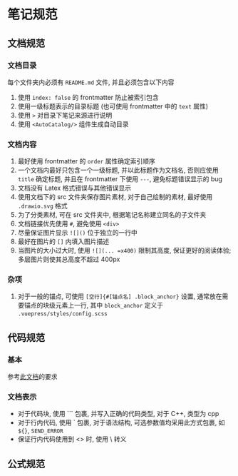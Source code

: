 # 笔记规范
## 文档规范
### 文档目录
每个文件夹内必须有 `README.md` 文件, 并且必须包含以下内容

1. 使用 `index: false` 的 frontmatter 防止被索引包含
1. 使用一级标题表示的目录标题 (也可使用 frontmatter 中的 `text` 属性)
1. 使用 `>` 对目录下笔记来源进行说明
1. 使用 `<AutoCatalog/>` 组件生成自动目录

### 文档内容
1. 最好使用 frontmatter 的 `order` 属性确定索引顺序
1. 一个文档内最好只包含一个一级标题, 并以此标题作为文档名, 否则应使用 `title` 确定标题, 并且在 frontmatter 下使用 `---`, 避免标题错误显示的 bug
1. 文档没有 Latex 格式错误与其他错误显示
1. 使用文档下的 src 文件夹保存图片素材, 对于自己绘制的素材, 最好使用 `.drawio.svg` 格式
1. 为了分类素材, 可在 src 文件夹中, 根据笔记名称建立同名的子文件夹
1. 文档链接优先使用 `#`, 避免使用 `<div>`
1. 尽量保证图片显示 `![]()` 位于独立的一行中
1. 最好在图片的 `[]` 内填入图片描述
1. 当图片的大小过大时, 使用 `![](... =x400)` 限制其高度, 保证更好的阅读体验; 多层图片则使其总高度不超过 400px

### 杂项
1. 对于一般的锚点, 可使用 `[空行]{#[锚点名] .block_anchor}` 设置, 通常放在需要锚点的块级元素上一行, 其中 `block_anchor` 定义于 `.vuepress/styles/config.scss`

## 代码规范
### 基本
参考[此文档](/coding/random/standard.md)的要求

### 文档表示
* 对于代码块, 使用 \`\`\` 包裹, 并写入正确的代码类型, 对于 C++, 类型为 cpp
* 对于行内代码, 使用 \` 包裹, 对于语法结构, 可选参数值均采用此方式包裹, 如 `${}`, `SEND_ERROR`
* 保证行内代码使用到 \<\> 时, 使用 \\ 转义

## 公式规范



